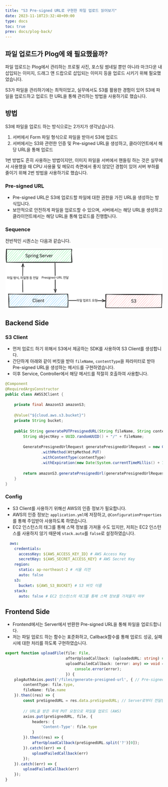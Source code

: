 ```yaml
---
title: "S3 Pre-signed URL로 구현한 파일 업로드 읽어보기"
date: 2023-11-18T23:32:48+09:00
type: docs
toc: true
prev: docs/plog-back/
---
```


## 파일 업로드가 Plog에 왜 필요했을까?
파일 업로드는 Plog에서 관리하는 프로필 사진, 포스팅 썸네일 뿐만 아니라 마크다운 내 삽입되는 이미지, 드래그 앤 드랍으로 삽입되는 이미지  등을 업로드 시키기 위해 필요했었습니다.

S3가 파일을 관리하기에는  최적이었고, 실무에서도 S3를 활용한 경험이 있어 S3에 파일을 업로드하고 업로드 한 URL을 통해 관리하는 방법을 사용하기로 했습니다.

## 방법
S3에 파일을 업로드 하는 방식으로는 2가지가 생각났습니다.
1. 서버에서 Form 파일 형식으로 파일을 받아서 S3에 업로드
2. 서버에서는 S3와 관련한 인증 및 Pre-signed URL을 생성하고, 클라이언트에서 해당 URL을 통해 업로드

1번 방법도 흔히 사용하는 방법이지만, 이미지 파일을 서버에서 핸들링 하는 것은 실무에서 사용했을 때 CPU 사용율 및 메모리 측면에서 좋지 않았던 경험이 있어 서버 부하를 줄이기 위해 2번 방법을 사용하기로 했습니다.

### Pre-signed URL
- Pre-signed URL은 S3에 업로드할 파일에 대한 권한을 가진 URL을 생성하는 방식입니다. 
- 보안적으로 안전하게 파일을 업로드할 수 있으며, 서버에서는 해당 URL을 생성하고 클라이언트에서는 해당 URL을 통해 업로드를 진행합니다.

### Sequence
전반적인 시퀀스는 다음과 같습니다.

![image](./asset/images/file_upload_with_s3-1700374199523.png)


## Backend Side
### S3 Client
- 먼저 업로드 하기 위해서 S3에서 제공하는 SDK를 사용하여 S3 Client를 생성합니다.
- 간단하게 아래와 같이 버킷을 받아 `fileName`, `contentType`을 파라미터로 받아 Pre-signed URL을 생성하는 메서드를 구현하였습니다.
- 이후 Service, Controller에서 해당 메서드를 적절히 호출하여 사용합니다.
```java
@Component
@RequiredArgsConstructor
public class AWSS3Client {

    private final AmazonS3 amazonS3;

    @Value("${cloud.aws.s3.bucket}")
    private String bucket;

    public String generatePUTPresignedURL(String fileName, String contentType) {
        String objectKey = UUID.randomUUID() + "/" + fileName;

        GeneratePresignedUrlRequest generatePresignedUrlRequest = new GeneratePresignedUrlRequest(bucket, objectKey)
                .withMethod(HttpMethod.PUT)
                .withContentType(contentType)
                .withExpiration(new Date(System.currentTimeMillis() + 1000 * 60 * 10)); // 10분간 유효한 URL 생성

        return amazonS3.generatePresignedUrl(generatePresignedUrlRequest).toString();
    }
}
```

### Config
- S3 Client를 사용하기 위해선 AWS의 인증 정보가 필요합니다.
- AWS의 인증 정보는 `application.yml`에 저장하고, `@ConfigurationProperties`를 통해 주입받아 사용하도록 하였습니다.
- EC2 인스턴스의 태그를 통해 스택 정보를 가져올 수도 있지만, 저희는 EC2 인스턴스를 사용하지 않기 때문에 `stack.auto`를 `false`로 설정하였습니다.
```yaml {filename="/src/main/resources/application.yml"}
  aws:
    credentials:
      accessKey: ${AWS_ACCESS_KEY_ID} # AWS Access Key
      secretKey: ${AWS_SECRET_ACCESS_KEY} # AWS Secret Key
    region:
      static: ap-northeast-2 # 서울 리전
      auto: false
    s3:
      bucket: ${AWS_S3_BUCKET} # S3 버킷 이름
    stack:
      auto: false # EC2 인스턴스의 태그를 통해 스택 정보를 가져올지 여부
```

## Frontend Side 
- Frontend에서는 Server에서 반환한 Pre-signed URL을 통해 파일을 업로드합니다.
- 저는 파일 업로드 하는 함수는 표준화하고, Callback함수를 통해 업로드 성공, 실패 시에 대한 처리를 하도록 구현하였습니다.
```ts
export function uploadFile(file: File,
                           afterUploadCallback: (uploadedURL: string) => void,
                           uploadFailedCallback: (error: any) => void = (error) => {
                               console.error(error);
                           }) {
    plogAuthAxios.post('/files/generate-presigned-url', { // Pre-signed URL 생성
        contentType: file.type,
        fileName: file.name
    }).then((res) => {
        const preSignedURL = res.data.preSignedURL; // Server로부터 전달받은 Pre-signed URL

        // URL을 받은 후에 PUT 요청으로 파일을 업로드 (AWS)
        axios.put(preSignedURL, file, { 
            headers: {
                'Content-Type': file.type
            }
        }).then((res) => {
            afterUploadCallback(preSignedURL.split('?')[0]);
        }).catch((err) => {
            uploadFailedCallback(err)
        });
    }).catch((err) => {
        uploadFailedCallback(err)
    });
}
```